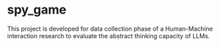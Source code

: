 # spy_game
This project is developed for data collection phase of a Human-Machine interaction research to evaluate the abstract thinking capacity of LLMs. 

